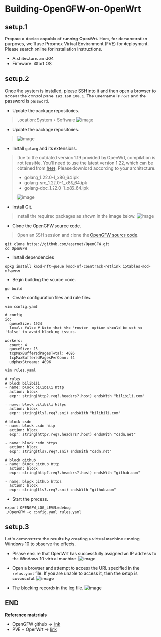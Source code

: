 # Building-OpenGFW-on-OpenWrt

## setup.1
Prepare a device capable of running OpenWrt. Here, for demonstration purposes, we'll use Proxmox Virtual Environment (PVE) for deployment. Please search online for installation instructions.

- Architecture: amd64
- Firmware: iStort OS

## setup.2
Once the system is installed, please SSH into it and then open a browser to access the control panel `192.168.100.1`. The username is `root` and the password is `password`.

- Update the package repositories.
> Location: System > Software
> ![image](https://hackmd-prod-images.s3-ap-northeast-1.amazonaws.com/uploads/upload_186e9a9c6465f262b0b87fd7d2e8a4d2.png?AWSAccessKeyId=AKIA3XSAAW6AWSKNINWO&Expires=1708777595&Signature=%2FqcPPhurKN6Iqeg2FaAJmQZ4NDg%3D)

- Update the package repositories.
> ![image](https://hackmd-prod-images.s3-ap-northeast-1.amazonaws.com/uploads/upload_0b8bbe57073e566298ad57914118366f.png?AWSAccessKeyId=AKIA3XSAAW6AWSKNINWO&Expires=1708771262&Signature=GWlj4D9iktXOKN7Lzq7PRFqrIt8%3D)

- Install `gplang` and its extensions.
> Due to the outdated version 1.19 provided by OpenWrt, compilation is not feasible. You'll need to use the latest version 1.22, which can be obtained from [here](https://github.com/ParrotXray/Building-OpenGFW-on-OpenWrt/releases/tag/v1.22.0). Please download according to your architecture.
> - golang_1.22.0-1_x86_64.ipk
> - golang-src_1.22.0-1_x86_64.ipk
> - golang-doc_1.22.0-1_x86_64.ipk
> 
> ![image](https://hackmd-prod-images.s3-ap-northeast-1.amazonaws.com/uploads/upload_fd51a21b90bb9f71409ea4d50e6b2a80.png?AWSAccessKeyId=AKIA3XSAAW6AWSKNINWO&Expires=1708771289&Signature=LFh6tAu4OWzStQ2oZIaqycZLiPM%3D)

- Install Git.
> Install the required packages as shown in the image below.
> ![image](https://hackmd-prod-images.s3-ap-northeast-1.amazonaws.com/uploads/upload_6f47fd20fb3d13f04dbc287ad5e906a9.png?AWSAccessKeyId=AKIA3XSAAW6AWSKNINWO&Expires=1708771337&Signature=JFDszozRDyJ34ge8pyK2pgOekw4%3D)

- Clone the OpenGFW source code.
> Open an SSH session and clone the [OpenGFW source code](https://github.com/apernet/OpenGFW.git).
```sh=
git clone https://github.com/apernet/OpenGFW.git
cd OpenGFW
```
- Install dependencies
```sh=
opkg install kmod-nft-queue kmod-nf-conntrack-netlink iptables-mod-nfqueue
```
- Begin building the source code.
```sh=
go build
```
- Create configuration files and rule files.
```sh=
vim config.yaml
```
```sh=
# config
io:
  queueSize: 1024
  local: false # Note that the 'router' option should be set to 'false' to avoid blocking issues.

workers:
  count: 4
  queueSize: 16
  tcpMaxBufferedPagesTotal: 4096
  tcpMaxBufferedPagesPerConn: 64
  udpMaxStreams: 4096
```
```sh=
vim rules.yaml
```
```sh=
# rules
# block bilibili
- name: block bilibili http
  action: block
  expr: string(http?.req?.headers?.host) endsWith "bilibili.com"

- name: block bilibili https
  action: block
  expr: string(tls?.req?.sni) endsWith "bilibili.com"

# block csdn
- name: block csdn http
  action: block
  expr: string(http?.req?.headers?.host) endsWith "csdn.net"

- name: block csdn https
  action: block
  expr: string(tls?.req?.sni) endsWith "csdn.net"
  
# block github
- name: block github http
  action: block
  expr: string(http?.req?.headers?.host) endsWith "github.com"

- name: block github https
  action: block
  expr: string(tls?.req?.sni) endsWith "github.com"
```

- Start the process.
```sh=
export OPENGFW_LOG_LEVEL=debug
./OpenGFW -c config.yaml rules.yaml
```

## setup.3
Let's demonstrate the results by creating a virtual machine running Windows 10 to observe the effects.

- Please ensure that OpenWrt has successfully assigned an IP address to the Windows 10 virtual machine.
![image](https://hackmd-prod-images.s3-ap-northeast-1.amazonaws.com/uploads/upload_df75ba4ac9fdfb2589b189dc38b38187.png?AWSAccessKeyId=AKIA3XSAAW6AWSKNINWO&Expires=1708771355&Signature=y9SylPuHiaHCDIRohiKVNkXqUSg%3D)

- Open a browser and attempt to access the URL specified in the `relus.yaml` file. If you are unable to access it, then the setup is successful.
![image](https://hackmd-prod-images.s3-ap-northeast-1.amazonaws.com/uploads/upload_0eaf006f8804bdd8fb543b8c9e72a608.png?AWSAccessKeyId=AKIA3XSAAW6AWSKNINWO&Expires=1708771369&Signature=aWtDaRivA%2BzkkbYZVAiwdxZfDME%3D)

- The blocking records in the log file.
![image](https://hackmd-prod-images.s3-ap-northeast-1.amazonaws.com/uploads/upload_d0eacedb3821640bab2bb9e7932bf82c.png?AWSAccessKeyId=AKIA3XSAAW6AWSKNINWO&Expires=1708771384&Signature=E87b9q8ALukWbfp77nLnUI%2BXw14%3D)

## END
**Reference materials**
- OpenGFW github → [link](https://github.com/apernet/OpenGFW)
- PVE + OpenWrt → [link](https://api.wolfx.jp/websocket.html)
